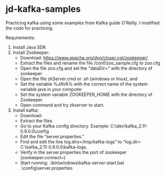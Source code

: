 # jd-kafka-samples
 Practicing kafka using some examples from Kafka guide O'Reilly. I modified the code for practicing. 

 Requirements:
 1. Install Java SDK
 2. Install Zookeeper:
    + Download: https://www.apache.org/dyn/closer.cgi/zookeeper/
    + Extract the files and rename the file /conf/zoo_sample.cfg to zoo.cfg
    + Open the file zoo.cfg and set the "dataDir=" with the directory of zookeeper
    + Open the file zkServer.cmd or .sh (windows or linux), and
    + Set the variable %JAVA% with the correct name of the system variable java in your computer
    + Set the system variable ZOOKEEPER_HOME with the directory of Zookeeper.
    + Open command and try zkserver to start.
 3. Install kafka:
    + Download:
    + Extract the files
    + Go to your Kafka config directory. Example: C:\dev\kafka_2.11-0.9.0.0\config
    + Edit the file “server.properties.”
    + Find and edit the line log.dirs=/tmp/kafka-logs” to “log.dir= C:\kafka_2.11-0.9.0.0\kafka-logs.
    + Verify in the server.properties the port of zookeeper (zookeeper.connect=)
    + Start running: .\bin\windows\kafka-server-start.bat .\config\server.properties
